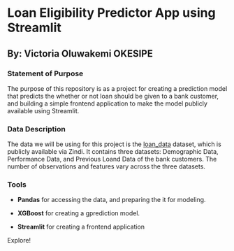 # Loan Eligibility Predictor App using Streamlit #

## By: Victoria Oluwakemi OKESIPE ##

### Statement of Purpose ###

The purpose of this repository is as a project for creating a prediction model that predicts the whether or not loan should be given to a bank customer, and building a simple frontend application to make the model publicly available using Streamlit.

### Data Description ###

The data we will be using for this project is the [loan_data](https://zindi.africa/competitions/data-science-nigeria-challenge-1-loan-default-prediction) dataset, which is publicly available via Zindi. It contains three datasets: Demographic Data, Performance Data, and Previous Loand Data of the bank customers. The number of observations and features vary across the three datasets.

### Tools ###

- **Pandas** for accessing the data, and preparing the it for modeling.

- **XGBoost** for creating a gprediction model.

- **Streamlit** for creating a frontend application

Explore!
